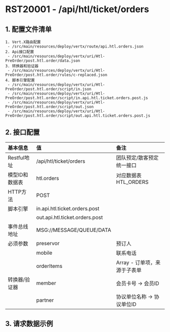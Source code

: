 # RST20001 - /api/htl/ticket/orders

## 1. 配置文件清单

```
1. Vert.X路由配置
 - /src/main/resources/deploy/vertx/route/api.htl.orders.json
2. Api接口配置
 - /src/main/resources/deploy/vertx/uri/Htl-PreOrder/post.htl.order/data.json
3. 转换器和验证器
 - /src/main/resources/deploy/vertx/uri/Htl-PreOrder/post.htl.order/rules/c-replaced.json
4. 脚本引擎配置
 - /src/main/resources/deploy/vertx/uri/Htl-PreOrder/post.htl.order/script/in.json
 - /src/main/resources/deploy/vertx/uri/Htl-PreOrder/post.htl.order/script/in.api.htl.ticket.orders.post.js
 - /src/main/resources/deploy/vertx/uri/Htl-PreOrder/post.htl.order/script/out.json
 - /src/main/resources/deploy/vertx/uri/Htl-PreOrder/post.htl.order/script/out.api.htl.ticket.orders.post.js
```

## 2. 接口配置

| 基本信息 | 值 | 备注 |
| :--- | :--- | :--- |
| Restful地址 | /api/htl/ticket/orders | 团队预定/散客预定统一接口 |
| 模型ID和数据表 | htl.orders | 对应数据表HTL\_ORDERS |
| HTTP方法 | POST |  |
| 脚本引擎 | in.api.htl.ticket.orders.post |  |
|  | out.api.htl.ticket.orders.post |  |
| 事件总线地址 | MSG://MESSAGE/QUEUE/DATA |  |
| 必须参数 | preservor | 预订人 |
|  | mobile | 联系电话 |
|  | orderItems | Array - 订单项，来源于子表单 |
| 转换器/验证器 | member | 会员卡号 -&gt; 会员ID |
|  | partner | 协议单位名称 -&gt; 协议单位ID |

## 3. 请求数据示例



